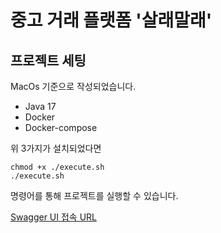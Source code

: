 # 중고 거래 플랫폼 '살래말래'

## 프로젝트 세팅

MacOs 기준으로 작성되었습니다.

- Java 17
- Docker
- Docker-compose

위 3가지가 설치되었다면

```shell
chmod +x ./execute.sh
./execute.sh
```

명령어를 통해 프로젝트를 실행할 수 있습니다.

[Swagger UI 접속 URL](http://localhost:8000/swagger-ui.html)